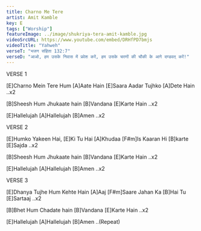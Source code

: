 ```yaml
---
title: Charno Me Tere
artist: Amit Kamble
key: E
tags: ["Worship"]
featureImage: ../image/shukriya-tera-amit-kamble.jpg
videoSrcURL: https://www.youtube.com/embed/DRHfPD7bmjs
videoTitle: "Yahweh"
verseT: "भजन संहिता 132:7"
verseD: "आओ, हम उसके निवास में प्रवेश करें, हम उसके चरणों की चौकी के आगे दण्डवत् करें!"
---
```


VERSE 1

[E]Charno Mein Tere Hum [A]Aate Hain
[E]Saara Aadar Tujhko [A]Dete Hain ..x2

[B]Sheesh Hum Jhukaate hain
[B]Vandana [E]Karte Hain ..x2

[E]Hallelujah [A]Hallelujah [B]Amen ..x2


VERSE 2

[E]Humko Yakeen Hai, [E]Ki Tu Hai [A]Khudaa
[F#m]Is Kaaran Hi [B]karte [E]Sajda ..x2

[B]Sheesh Hum Jhukaate hain
[B]Vandana [E]Karte Hain ..x2

[E]Hallelujah [A]Hallelujah [B]Amen ..x2


VERSE 3

[E]Dhanya Tujhe Hum 
Kehte Hain [A]Aaj [F#m]Saare Jahan Ka 
[B]Hai Tu [E]Sartaaj ..x2

[B]Bhet Hum Chadate hain
[B]Vandana [E]Karte Hain ..x2

[E]Hallelujah [A]Hallelujah [B]Amen ..(Repeat)

 